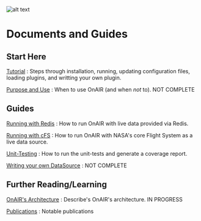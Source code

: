 ![alt text](images/OnAIR_logo.svg "The OnAIR logo, italicized NASA worm style font in blue and orange")

# Documents and Guides

## Start Here

[Tutorial](tutorial.md) : Steps through installation, running, updating configuration files, loading plugins, and writting your own plugin.

[Purpose and Use](purpose-and-use.md) : When to use OnAIR (and when _not_ to). NOT COMPLETE

## Guides

[Running with Redis](redis-example.md) : How to run OnAIR with live data provided via Redis.

[Running with cFS](cfs-onair-guide.md) : How to run OnAIR with NASA's core Flight System as a live data source.

[Unit-Testing](unit-testing.md) : How to run the unit-tests and generate a coverage report.

[Writing your own DataSource](writing-your-own-data-source.md) : NOT COMPLETE

## Further Reading/Learning

[OnAIR's Architecture](architecture.md) : Describe's OnAIR's architecture. IN PROGRESS

[Publications](publications.md) : Notable publications
